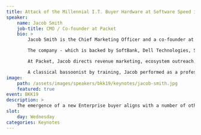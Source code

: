 ```yaml
---
title: Attack of the Millennial I.T. Buyer Hardware at Software Speed in the Age of GitHub
speaker:
    name: Jacob Smith
    job-title: CMO / Co-founder at Packet
    bio: >
        Jacob Smith is the Chief Marketing Officer and a co-founder at Packet, a NYC-based startup that specializes in automating fundamental infrastructure. 

        The company - which is backed by SoftBank, Dell Technologies, Samsung, Battery Ventures, and Third Point Capital - provides x86 and Arm bare metal compute to developers, SaaS companies and Fortune 50's through its Public Cloud, Enterprise (On-Premises) and Edge solutions.

        At Packet, Jacob directs revenue marketing, ecosystem outreach, and strategic alliances. In 2017, he worked with Arm to create the WorksOnArm ecosystem enablement program.

        A classical bassoonist by training, Jacob performed as a professional opera musician and ran a digital marketing firm before starting Packet with his twin brother Zac in 2014. He lives in Vermont with his wife Meghan, and sons Rory and Duncan.
image:
    path: /assets/images/speakers/bkk19/keynotes/jacob-smith.jpg
    featured: true
event: BKK19
description: >
    The emergence of a new Enterprise buyer aligns with a number of other shifts that are reshaping our $1 trillion technology ecosystem - the move to a disaggregated architecture, a rise in developer power, the growing influence of open source, and massive investments in silicon, data centers, and wireless. This talk will explore the opportunities and risks, and why ecosystem chops are more important than ever.  
slot:
    day: Wednesday
categories: Keynotes
---
```


